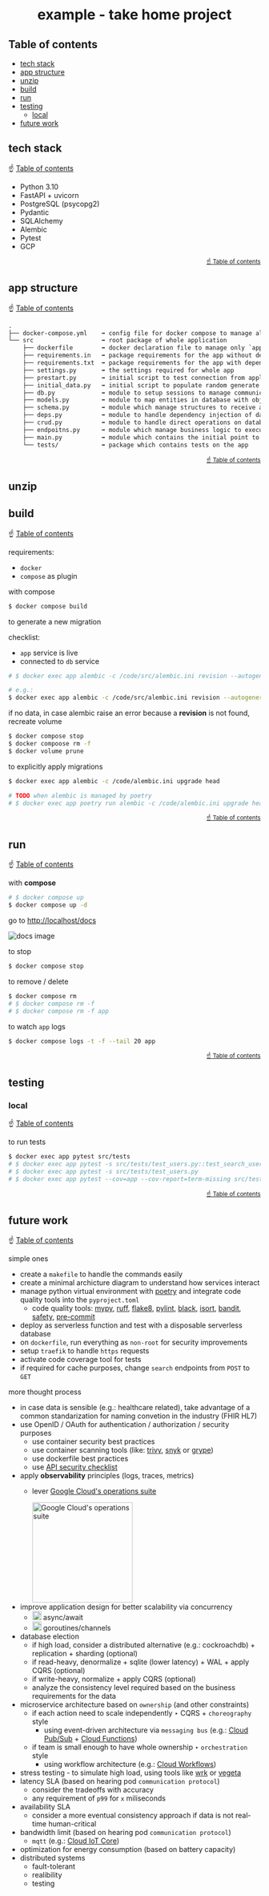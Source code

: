 <!-- omit in toc -->
# <p align=center> example - take home project </p>

<!-- omit in toc -->
## Table of contents

- [tech stack](#tech-stack)
- [app structure](#app-structure)
- [unzip](#unzip)
- [build](#build)
- [run](#run)
- [testing](#testing)
  - [local](#local)
- [future work](#future-work)

## tech stack

☝ [Table of contents](#table-of-contents)

- Python 3.10
- FastAPI + uvicorn
- PostgreSQL (psycopg2)
- Pydantic
- SQLAlchemy
- Alembic
- Pytest
- GCP

<p align=right><small><a href=#table-of-contents>☝️ Table of contents</a></small></p>

## app structure

☝ [Table of contents](#table-of-contents)

```txt
.
├── docker-compose.yml    ➡️ config file for docker compose to manage all services related
└── src                   ➡️ root package of whole application
    ├── dockerfile        ➡️ docker declaration file to manage only `app` service
    ├── requirements.in   ➡️ package requirements for the app without dependencies
    ├── requirements.txt  ➡️ package requirements for the app with dependencies
    ├── settings.py       ➡️ the settings required for whole app
    ├── prestart.py       ➡️ initial script to test connection from application ORM to database
    ├── initial_data.py   ➡️ initial script to populate random generate data
    ├── db.py             ➡️ module to setup sessions to manage communication with database
    ├── models.py         ➡️ module to map entities in database with objects in the application
    ├── schema.py         ➡️ module which manage structures to receive and return responses on the API endpoitns
    ├── deps.py           ➡️ module to handle dependency injection of database sessions
    ├── crud.py           ➡️ module to handle direct operations on database entities
    ├── endpoitns.py      ➡️ module which manage business logic to execute when API endpoints are called
    ├── main.py           ➡️ module which contains the initial point to run the app
    └── tests/            ➡️ package which contains tests on the app
```
<p align=right><small><a href=#table-of-contents>☝️ Table of contents</a></small></p>

## unzip

<!-- git clone git@github.com:eevmanu/example-thp.git -->

## build

☝ [Table of contents](#table-of-contents)

<!-- Local with docker

```sh
$ docker build -f dockerfile -t example_thp_img .
# $ docker build -f dockerfile -t example_thp_img:0.0.1 .
# $ docker build -f dockerfile -t example_thp_img:0.0.1 --no-cache .
``` -->

requirements:
- `docker`
- `compose` as plugin

with compose

```sh
$ docker compose build
```

to generate a new migration

checklist:
- `app` service is live
- connected to `db` service

```sh
# $ docker exec app alembic -c /code/src/alembic.ini revision --autogenerate -m "< migration title >"

# e.g.:
$ docker exec app alembic -c /code/src/alembic.ini revision --autogenerate -m "first migration"
```

if no data, in case alembic raise an error because a **revision** is not found, recreate volume

```sh
$ docker compose stop
$ docker compoose rm -f
$ docker volume prune
```

to explicitly apply migrations

```sh
$ docker exec app alembic -c /code/alembic.ini upgrade head

# TODO when alembic is managed by poetry
# $ docker exec app poetry run alembic -c /code/alembic.ini upgrade head
```

<p align=right><small><a href=#table-of-contents>☝️ Table of contents</a></small></p>

## run

☝ [Table of contents](#table-of-contents)

<!-- Local with **only** docker

```sh
$ docker run -d --name example_thp_cont -p 80:80 --rm example_thp_img
```

to stop

```sh
$ docker stop example_thp_cont
``` -->

with **compose**

```sh
# $ docker compose up
$ docker compose up -d
```

go to [http://localhost/docs](http://127.0.0.1/docs)

![docs image](https://i.imgur.com/1hnBHz6.png)

to stop

```sh
$ docker compose stop
```

to remove / delete

```sh
$ docker compose rm
# $ docker compose rm -f
# $ docker compose rm -f app
```

to watch `app` logs

```sh
$ docker compose logs -t -f --tail 20 app
```

<p align=right><small><a href=#table-of-contents>☝️ Table of contents</a></small></p>

## testing

### local

☝ [Table of contents](#table-of-contents)

to run tests

```sh
$ docker exec app pytest src/tests
# $ docker exec app pytest -s src/tests/test_users.py::test_search_user_by_email
# $ docker exec app pytest -s src/tests/test_users.py
# $ docker exec app pytest --cov=app --cov-report=term-missing src/tests "${@}"
```

<!-- ```sh
$ docker compose run tests
``` -->

<p align=right><small><a href=#table-of-contents>☝️ Table of contents</a></small></p>

## future work

☝ [Table of contents](#table-of-contents)

simple ones
- create a `makefile` to handle the commands easily
- create a minimal archicture diagram to understand how services interact
- manage python virtual environment with [poetry](https://github.com/python-poetry/poetry) and integrate code quality tools into the `pyproject.toml`
  - code quality tools: [mypy](https://github.com/python/mypy), [ruff](https://github.com/charliermarsh/ruff), [flake8](https://github.com/PyCQA/flake8), [pylint](https://github.com/PyCQA/pylint), [black](https://github.com/psf/black), [isort](https://github.com/PyCQA/isort), [bandit](https://github.com/PyCQA/bandit), [safety](https://github.com/pyupio/safety), [pre-commit](https://github.com/pre-commit/pre-commit)
- deploy as serverless function and test with a disposable serverless database
- on `dockerfile`, run everything as `non-root` for security improvements
- setup `traefik` to handle `https` requests
- activate code coverage tool for tests
- if required for cache purposes, change `search` endpoints from `POST` to `GET`

more thought process
- in case data is sensible (e.g.: healthcare related), take advantage of a common standarization for naming convetion in the industry (FHIR HL7)
  <!-- Fast Healthcare Interoperability Resources  -->
- use OpenID / OAuth for authentication / authorization / security purposes
  - use container security best practices
  - use container scanning tools (like: [trivy](https://github.com/aquasecurity/trivy), [snyk](https://github.com/snyk/cli) or [grype](https://github.com/anchore/grype))
    <!-- - https://docs.docker.com/engine/scan/ -->
  - use dockerfile best practices
  - use [API security checklist](https://github.com/shieldfy/API-Security-Checklist)
- apply **observability** principles (logs, traces, metrics)
  - lever [Google Cloud's operations suite](https://cloud.google.com/products/operations)

    <img src="https://i.imgur.com/LV3XHPF.png" alt="Google Cloud's operations suite" height="200"/>
    <!-- https://cloud.google.com/blog/products/management-tools/observability-on-google-cloud -->
- improve application design for better scalability via concurrency
  - <img src="https://cdn.jsdelivr.net/gh/devicons/devicon/icons/python/python-original.svg" alt="logo python" height="18"/> async/await
  - <img src="https://cdn.jsdelivr.net/gh/devicons/devicon/icons/go/go-original-wordmark.svg" alt="logo go" height="18"/> goroutines/channels
- database election
  - if high load, consider a distributed alternative (e.g.: cockroachdb) + replication + sharding (optional)
  - if read-heavy, denormalize + sqlite (lower latency) + WAL + apply CQRS (optional)
  - if write-heavy, normalize + apply CQRS (optional)
  - analyze the consistency level required based on the business requirements for the data
- microservice architecture based on `ownership` (and other constraints)
  - if each action need to scale independently ‣ CQRS + `choreography` style
    - using event-driven architecture via `messaging bus` (e.g.: [Cloud Pub/Sub](https://cloud.google.com/pubsub) + [Cloud Functions](https://cloud.google.com/functions))
  - if team is small enough to have whole ownership ‣ `orchestration` style
    - using workflow architecture (e.g.: [Cloud Workflows](https://cloud.google.com/workflows))
- stress testing - to simulate high load, using tools like [wrk](https://github.com/wg/wrk) or [vegeta](https://github.com/tsenart/vegeta)
- latency SLA (based on hearing pod `communication protocol`)
  - consider the tradeoffs with accuracy
  - any requirement of `p99` for `x` miliseconds
  <!-- - what is the max amount of time client you wait until expect the sound profile algorithm to make effect -->
    <!-- - this is the input for the min consistency level required -->
- availability SLA
  - consider a more eventual consistency approach if data is not real-time human-critical
- bandwidth limit (based on hearing pod `communication protocol`)
  - `mqtt` (e.g.: [Cloud IoT Core](https://cloud.google.com/iot-core))
- optimization for energy consumption (based on battery capacity)
- distributed systems
  - fault-tolerant
    <!-- - prefer loose coupling componentes instead of tightly coupling -->
  - realibility
  - testing
  <!-- testcontainers -->

<!-- TODO
move
from Metadata-managed SSH connections (not recommended)
to OS Login-managed SSH connections (recommended)
https://cloud.google.com/compute/docs/instances/connecting-advanced#provide-key
-->
